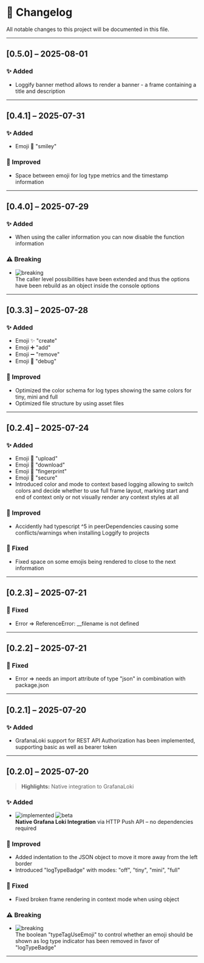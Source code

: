 # 📄 Changelog

All notable changes to this project will be documented in this file.

---

## [0.5.0] – 2025-08-01

### ✨ Added

- Loggify banner method allows to render a banner - a frame containing a title and description

---

## [0.4.1] – 2025-07-31

### ✨ Added

- Emoji 🙂 "smiley"

### 🧼 Improved

- Space between emoji for log type metrics and the timestamp information

---

## [0.4.0] – 2025-07-29

### ✨ Added

- When using the caller information you can now disable the function information

### ⚠️ Breaking

- ![breaking](https://img.shields.io/badge/change-breaking-red)  
  The caller level possibilities have been extended and thus the options have been rebuild as an object inside the console options

---

## [0.3.3] – 2025-07-28

### ✨ Added

- Emoji ✨ "create"
- Emoji ➕ "add"
- Emoji ➖ "remove"
- Emoji 🐞 "debug"

### 🧼 Improved

- Optimized the color schema for log types showing the same colors for tiny, mini and full
- Optimized file structure by using asset files

---

## [0.2.4] – 2025-07-24

### ✨ Added

- Emoji 🔺 "upload"
- Emoji 🔻 "download"
- Emoji 🫆 "fingerprint"
- Emoji 🔐 "secure"
- Introduced color and mode to context based logging allowing to switch colors and decide whether to use full frame layout, marking start and end of context only or not visually render any context styles at all

### 🧼 Improved

- Accidently had typescript ^5 in peerDependencies causing some conflicts/warnings when installing Loggify to projects

### 🐛 Fixed

- Fixed space on some emojis being rendered to close to the next information

---

## [0.2.3] – 2025-07-21

### 🐛 Fixed

- Error => ReferenceError: \_\_filename is not defined

---

## [0.2.2] – 2025-07-21

### 🐛 Fixed

- Error => needs an import attribute of type "json" in combination with package.json

---

## [0.2.1] – 2025-07-20

### ✨ Added

- GrafanaLoki support for REST API Authorization has been implemented, supporting basic as well as bearer token

---

## [0.2.0] – 2025-07-20

> **Highlights:** Native integration to GrafanaLoki

### ✨ Added

- ![implemented](https://img.shields.io/badge/status-implemented-brightgreen) ![beta](https://img.shields.io/badge/stability-beta-yellow)  
  **Native Grafana Loki Integration** via HTTP Push API – no dependencies required

### 🧼 Improved

- Added indentation to the JSON object to move it more away from the left border
- Introduced "logTypeBadge" with modes: "off", "tiny", "mini", "full"

### 🐛 Fixed

- Fixed broken frame rendering in context mode when using object

### ⚠️ Breaking

- ![breaking](https://img.shields.io/badge/change-breaking-red)  
  The boolean "typeTagUseEmoji" to control whether an emoji should be shown as log type indicator has been removed in favor of "logTypeBadge"

---
